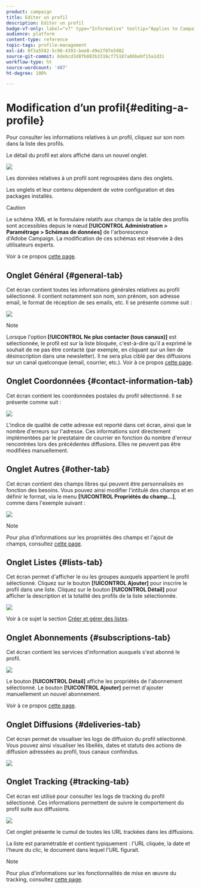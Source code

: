 ```yaml
---
product: campaign
title: Editer un profil
description: Editer un profil
badge-v7-only: label="v7" type="Informative" tooltip="Applies to Campaign Classic v7 only"
audience: platform
content-type: reference
topic-tags: profile-management
exl-id: 0f3a5582-5c90-4393-bee8-d9e2f07e5982
source-git-commit: 8debcd3d8fb883b3316cf75187a86bebf15a1d31
workflow-type: ht
source-wordcount: '487'
ht-degree: 100%

---
```


# Modification d’un profil{#editing-a-profile}



Pour consulter les informations relatives à un profil, cliquez sur son nom dans la liste des profils.

Le détail du profil est alors affiché dans un nouvel onglet.

![](assets/s_user_recipient_edit.png)

Les données relatives à un profil sont regroupées dans des onglets.

Les onglets et leur contenu dépendent de votre configuration et des packages installés.

>[!CAUTION]
>
>Le schéma XML et le formulaire relatifs aux champs de la table des profils sont accessibles depuis le nœud **[!UICONTROL Administration > Paramétrage > Schémas de données]** de l&#39;arborescence d&#39;Adobe Campaign. La modification de ces schémas est réservée à des utilisateurs experts.
>
>Voir à ce propos [cette page](../../configuration/using/about-schema-edition.md).

## Onglet Général {#general-tab}

Cet écran contient toutes les informations générales relatives au profil sélectionné. Il contient notamment son nom, son prénom, son adresse email, le format de réception de ses emails, etc. Il se présente comme suit :

![](assets/s_ncs_user_profile_general_tab.png)

>[!NOTE]
>
>Lorsque l&#39;option **[!UICONTROL Ne plus contacter (tous canaux)]** est sélectionnée, le profil est sur la liste bloquée, c&#39;est-à-dire qu&#39;il a exprimé le souhait de ne pas être contacté (par exemple, en cliquant sur un lien de désinscription dans une newsletter). Il ne sera plus ciblé par des diffusions sur un canal quelconque (email, courrier, etc.). Voir à ce propos [cette page](../../delivery/using/understanding-quarantine-management.md).

## Onglet Coordonnées {#contact-information-tab}

Cet écran contient les coordonnées postales du profil sélectionné. Il se présente comme suit :

![](assets/s_ncs_user_profile_details_tab.png)

L&#39;indice de qualité de cette adresse est reporté dans cet écran, ainsi que le nombre d&#39;erreurs sur l&#39;adresse. Ces informations sont directement implémentées par le prestataire de courrier en fonction du nombre d&#39;erreur rencontrées lors des précédentes diffusions. Elles ne peuvent pas être modifiées manuellement.

## Onglet Autres {#other-tab}

Cet écran contient des champs libres qui peuvent être personnalisés en fonction des besoins. Vous pouvez ainsi modifier l&#39;intitulé des champs et en définir le format, via le menu **[!UICONTROL Propriétés du champ...]**, comme dans l&#39;exemple suivant :

![](assets/s_ncs_user_profile_others_tab.png)

>[!NOTE]
>
>Pour plus d&#39;informations sur les propriétés des champs et l&#39;ajout de champs, consultez [cette page](../../configuration/using/new-field-wizard.md).

## Onglet Listes {#lists-tab}

Cet écran permet d&#39;afficher le ou les groupes auxquels appartient le profil sélectionné. Cliquez sur le bouton **[!UICONTROL Ajouter]** pour inscrire le profil dans une liste. Cliquez sur le bouton **[!UICONTROL Détail]** pour afficher la description et la totalité des profils de la liste sélectionnée.

![](assets/s_ncs_user_profile_groups_tab_details.png)

Voir à ce sujet la section [Créer et gérer des listes](../../platform/using/creating-and-managing-lists.md).

## Onglet Abonnements {#subscriptions-tab}

Cet écran contient les services d&#39;information auxquels s&#39;est abonné le profil.

![](assets/s_ncs_user_profile_subscript_tab_details.png)

Le bouton **[!UICONTROL Détail]** affiche les propriétés de l&#39;abonnement sélectionné. Le bouton **[!UICONTROL Ajouter]** permet d&#39;ajouter manuellement un nouvel abonnement.

Voir à ce propos [cette page](../../delivery/using/managing-subscriptions.md).

## Onglet Diffusions {#deliveries-tab}

Cet écran permet de visualiser les logs de diffusion du profil sélectionné. Vous pouvez ainsi visualiser les libellés, dates et statuts des actions de diffusion adressées au profil, tous canaux confondus.

![](assets/s_ncs_user_profile_delivery_tab.png)

## Onglet Tracking {#tracking-tab}

Cet écran est utilisé pour consulter les logs de tracking du profil sélectionné. Ces informations permettent de suivre le comportement du profil suite aux diffusions.

![](assets/s_ncs_user_profile_tracking_tab.png)

Cet onglet présente le cumul de toutes les URL trackées dans les diffusions.

La liste est paramétrable et contient typiquement : l&#39;URL cliquée, la date et l&#39;heure du clic, le document dans lequel l&#39;URL figurait.

>[!NOTE]
>
>Pour plus d&#39;informations sur les fonctionnalités de mise en œuvre du tracking, consultez [cette page](../../delivery/using/delivery-dashboard.md).

